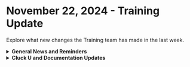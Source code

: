 # November 22, 2024 - Training Update

Explore what new changes the Training team has made in the last week.

<details>

<summary><strong>General News and Reminders</strong></summary>

* **Game Tip of the Week:**
  * On December 1st, ModRetro's Chromatic, a modern take on the Gameboy Color, comes out with a slew of Indie games that can be played on the OG Gameboy as well. The lineup looks amazing and the console has been getting stellar reviews, so check it out! I'm starting with Dragonyhm and Chantley!
* **SHOUT OUTS** **TO:**
  * Narvada, Alex, Aaron, Mitchell, Eugene, Andrew, Jonathan, and Colby for passing the Foundations Certification.
    * Take the [foundations-certification.md](../../../cluck-university/rewst-foundations-1/foundations-certification.md "mention") Exam, and collect your prestigious **Certified Rewster** badge in Discord.&#x20;
    * You also get access to a super secret Discord channel.
  * Alexander, Aaron, Shannyn, RJ, Brian, and Charles for passing the Clean Automation Certification.
    * Take the new [clean-automation-certification.md](../../../cluck-university/clean-automation/clean-automation-certification.md "mention") exam!
* **Rewst Foundations Bootcamp: Dec 2 - Dec 3:**
  * For More Details, Visit:[https://docs.rewst.help/cluck-university/rewst-foundations#live-instructor-led-bootcamp](https://docs.rewst.help/cluck-university/rewst-foundations#live-instructor-led-bootcamp)
    * [https://calendly.com/cluck-u/rewst-foundations-bootcamp-pt-1](https://calendly.com/cluck-u/rewst-foundations-bootcamp-pt-1)
      * Lessons 1 - 3
    * [https://calendly.com/cluck-u/rewst-foundations-bootcamp-pt-2](https://calendly.com/cluck-u/rewst-foundations-bootcamp-pt-2)
      * Lessons 4 - 7
* Join us in our [Cluck-U Discord channel](https://discord.com/channels/936789089703845988/1121465945295167588) if you have any questions, comments, or concerns!
* [Sign up for the Office Hours](https://calendly.com/cluck-u/office-hours?) to work through any questions you have during and after training! If there is something you want us to cover, Let us know!

</details>

<details>

<summary><strong>Cluck U and Documentation Updates</strong></summary>

**What's New at Cluck University?**

* New section added for Rewst Foundations Bootcamp: [#live-instructor-led-bootcamp](../../../cluck-university/rewst-foundations-1/#live-instructor-led-bootcamp "mention")
* Check out the Cluck University Landing Page @ [go.rew.st/cluck-university](https://go.rew.st/cluck-university) for all the latest courses self-serve and live.

**The List of Reminders:**

* We'd love to get your feedback on our Training and Documentation! [Please fill out this form to let us know how we can improve](https://www.surveymonkey.com/r/rewsttrainingfeedback)!
* You can make training and documentation requests at [https://rewst.canny.io/](https://rewst.canny.io/)

**New & Updated Pages:**

* Updated Pages
  * Updated and added instructions to [datto-psa-integration-setup.md](../../../documentation/integrations/psa/autotask-datto-psa/datto-psa-integration-setup.md "mention")
  * Reordered steps in [connectwise-integration-setup.md](../../../documentation/integrations/psa/connectwise-manage/connectwise-integration-setup.md "mention")
  * Updated [welcome-and-enrollment.md](../../../cluck-university/welcome-and-enrollment.md "mention")

</details>
